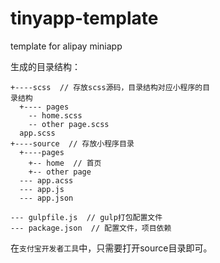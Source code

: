 # tinyapp-template
template for alipay miniapp

生成的目录结构：
```
+----scss  // 存放scss源码，目录结构对应小程序的目
录结构
  +---- pages
    -- home.scss
    -- other page.scss
  app.scss
+----source  // 存放小程序目录
  +----pages  
    +-- home  // 首页
    +-- other page
  --- app.acss
  --- app.js
  --- app.json

--- gulpfile.js  // gulp打包配置文件
--- package.json  // 配置文件，项目依赖
```
在`支付宝开发者工具`中，只需要打开source目录即可。